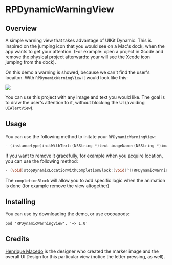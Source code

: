 RPDynamicWarningView
====================

Overview
---------

A simple warning view that takes advantage of UIKit Dynamic. This is inspired on the jumping icon that you would see on a Mac's dock, when the app wants to get your attention. (For example: open a project in Xcode and remove the physical project afterwards: your will see the Xcode icon jumping from the dock). 

On this demo a warning is showed, because we can't find the user's locaiton. With `RPDynamicWarningView` it would look like this:


<img src="https://raw.github.com/RuiAAPeres/RPDynamicWarningView/master/demo.gif">
          

You can use this project with any image and text you would like. The goal is to draw the user's attention to it, without blocking the UI (avoiding `UIAlertView`).

Usage
---------

You can use the following method to initate your `RPDynamicWarningView`:

```objective-c
- (instancetype)initWithText:(NSString *)text imageName:(NSString *)imageName;
```

If you want to remove it gracefully, for example when you acquire location, you can use the following method:

```objective-c
- (void)stopDynamicLocationWithCompletionBlock:(void(^)(RPDynamicWarningView *dynamicLocationView))completionBlock;
```

The `completionBlock` will allow you to add specific logic when the animation is done (for example remove the view altogether) 

Installing
---------
You can use by downloading the demo, or use cocoapods:

`pod 'RPDynamicWarningView', '~> 1.0'`

Credits
---------

[Henrique Macedo](https://twitter.com/henrikemacedo) is the designer who created the marker image and the overall UI Design for this particular view (notice the letter pressing, as well).
